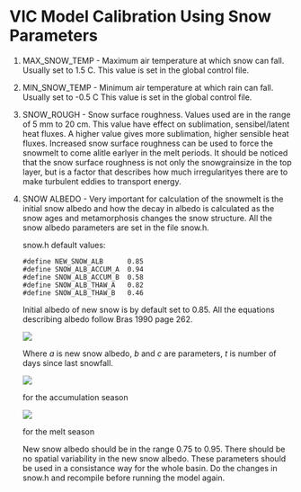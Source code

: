 # VIC Model Calibration Using Snow Parameters

1.  MAX_SNOW_TEMP - Maximum air temperature at which snow can fall. Usually set to 1.5 C. This value is set in the global control file.
2.  MIN_SNOW_TEMP - Minimum air temperature at which rain can fall. Usually set to -0.5 C This value is set in the global control file.
3.  SNOW_ROUGH - Snow surface roughness. Values used are in the range of 5 mm to 20 cm. This value have effect on sublimation, sensibel/latent heat fluxes. A higher value gives more sublimation, higher sensible heat fluxes. Increased snow surface roughness can be used to force the snowmelt to come alitle earlyer in the melt periods. It should be noticed that the snow surface roughness is not only the snowgrainsize in the top layer, but is a factor that describes how much irregularityes there are to make turbulent eddies to transport energy.
4.  SNOW ALBEDO - Very important for calculation of the snowmelt is the initial snow albedo and how the decay in albedo is calculated as the snow ages and metamorphosis changes the snow structure. All the snow albedo parameters are set in the file snow.h.

    snow.h default values:
    ```
    #define NEW_SNOW_ALB      0.85
    #define SNOW_ALB_ACCUM_A  0.94
    #define SNOW_ALB_ACCUM_B  0.58
    #define SNOW_ALB_THAW_A   0.82
    #define SNOW_ALB_THAW_B   0.46
    ```

    Initial albedo of new snow is by default set to 0.85\. All the equations describing albedo follow Bras 1990 page 262.

    ![](Bernt/calibration/Image4.gif)

    Where _a_ is new snow albedo, _b_ and _c_ are parameters, _t_ is number of days since last snowfall.

    ![](Bernt/calibration/Image5.gif)

    for the accumulation season

    ![](Bernt/calibration/Image6.gif)
    
    for the melt season

    New snow albedo should be in the range 0.75 to 0.95. There should be no spatial variability in the new snow albedo. These parameters should be used in a consistance way for the whole basin. Do the changes in snow.h and recompile before running the model again.
